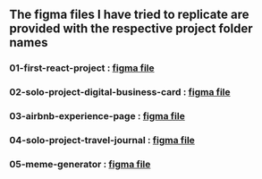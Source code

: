 ## The figma files I have tried to replicate are provided with the respective project folder names

### 01-first-react-project : [figma file](https://www.figma.com/file/xA1rJVQOorqMW6xjGdBLcI/ReactFacts?node-id=0%3A1&t=Uo1qVOS7aIhhQKOH-0)
### 02-solo-project-digital-business-card : [figma file](https://www.figma.com/file/4ctPLUvIn5b5Ep6YPOZWWd/Digital-Business-Card?node-id=0%3A1&t=JZuzFPJ0UJ90EVg6-0)
### 03-airbnb-experience-page : [figma file](https://www.figma.com/file/4YjrygFEXOcDp9AAnVFv7o/Airbnb-Experiences?node-id=0%3A1&t=YvvL4jGSlavKfzA7-0)
### 04-solo-project-travel-journal : [figma file](https://www.figma.com/file/QG4cOExkdbIbhSfWJhs2gs/Travel-Journal?node-id=0%3A1&t=eZx6EuGpY1kkmL7P-0)
### 05-meme-generator : [figma file](https://www.figma.com/file/MoLwFPHNHJVrzdFurxHzNV/Meme-Generator?node-id=0%3A1)